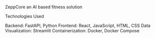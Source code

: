 ZeppCore an AI based fitness solution

Technologies Used

Backend: FastAPI, Python																																																Frontend: React, JavaScript, HTML, CSS																																														Data Visualization: Streamlit																																																Containerization: Docker, Docker Compose
